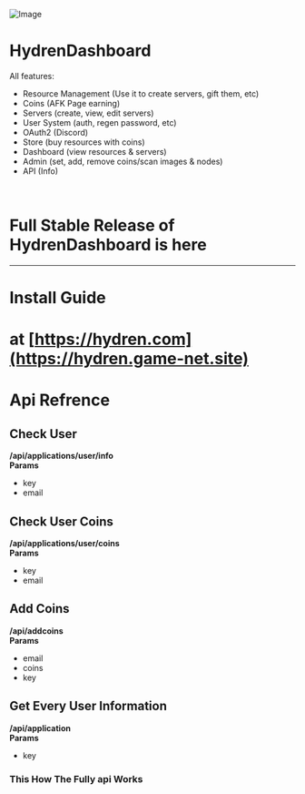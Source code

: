 
![Image](https://raw.githubusercontent.com/hydren-dev/HydrenDashboard/main/image.png)
# HydrenDashboard

All features:
- Resource Management (Use it to create servers, gift them, etc)
- Coins (AFK Page earning)
- Servers (create, view, edit servers)
- User System (auth, regen password, etc)
- OAuth2 (Discord)
- Store (buy resources with coins)
- Dashboard (view resources & servers)
- Admin (set, add, remove coins/scan images & nodes)
- API (Info)

<br>

# Full Stable Release of HydrenDashboard is here

<hr>

# Install Guide

# at [https://hydren.com](https://hydren.game-net.site)

# Api Refrence

## Check User
**/api/applications/user/info**
<br>
**Params**
- key
- email
## Check User Coins
**/api/applications/user/coins**
<br>
**Params**
- key
- email
## Add Coins
**/api/addcoins**
<br>
**Params**
- email
- coins
- key
## Get Every User Information
**/api/application**
<br>
**Params**
- key


### This How The Fully api Works

